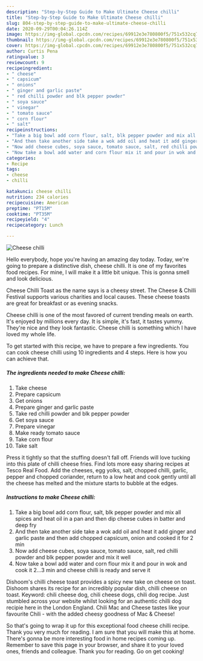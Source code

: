```yaml
---
description: "Step-by-Step Guide to Make Ultimate Cheese chilli"
title: "Step-by-Step Guide to Make Ultimate Cheese chilli"
slug: 804-step-by-step-guide-to-make-ultimate-cheese-chilli
date: 2020-09-29T00:04:26.114Z
image: https://img-global.cpcdn.com/recipes/69912e3e780800f5/751x532cq70/cheese-chilli-recipe-main-photo.jpg
thumbnail: https://img-global.cpcdn.com/recipes/69912e3e780800f5/751x532cq70/cheese-chilli-recipe-main-photo.jpg
cover: https://img-global.cpcdn.com/recipes/69912e3e780800f5/751x532cq70/cheese-chilli-recipe-main-photo.jpg
author: Curtis Pena
ratingvalue: 3
reviewcount: 9
recipeingredient:
- " cheese"
- " capsicum"
- " onions"
- " ginger and garlic paste"
- " red chilli powder and blk pepper powder"
- " soya sauce"
- " vinegar"
- " tomato sauce"
- " corn flour"
- " salt"
recipeinstructions:
- "Take a big bowl add corn flour, salt, blk pepper powder and mix all spices and heat oil in a pan and then dip cheese cubes in batter and deep fry"
- "And then take another side take a wok add oil and heat it add ginger and garlic paste and then add chopped capsicum, onion and cooked it for 2 min"
- "Now add cheese cubes, soya sauce, tomato sauce, salt, red chilli powder and blk pepper powder and mix it well"
- "Now take a bowl add water and corn flour mix it and pour in wok and cook it 2...3 min and cheese chilli is ready and serve it"
categories:
- Recipe
tags:
- cheese
- chilli

katakunci: cheese chilli 
nutrition: 234 calories
recipecuisine: American
preptime: "PT15M"
cooktime: "PT35M"
recipeyield: "4"
recipecategory: Lunch

---
```



![Cheese chilli](https://img-global.cpcdn.com/recipes/69912e3e780800f5/751x532cq70/cheese-chilli-recipe-main-photo.jpg)

Hello everybody, hope you're having an amazing day today. Today, we're going to prepare a distinctive dish, cheese chilli. It is one of my favorites food recipes. For mine, I will make it a little bit unique. This is gonna smell and look delicious.

Cheese Chilli Toast as the name says is a cheesy street. The Cheese &amp; Chilli Festival supports various charities and local causes. These cheese toasts are great for breakfast or as evening snacks.

Cheese chilli is one of the most favored of current trending meals on earth. It's enjoyed by millions every day. It is simple, it's fast, it tastes yummy. They're nice and they look fantastic. Cheese chilli is something which I have loved my whole life.


To get started with this recipe, we have to prepare a few ingredients. You can cook cheese chilli using 10 ingredients and 4 steps. Here is how you can achieve that.

<!--inarticleads1-->

##### The ingredients needed to make Cheese chilli:

1. Take  cheese
1. Prepare  capsicum
1. Get  onions
1. Prepare  ginger and garlic paste
1. Take  red chilli powder and blk pepper powder
1. Get  soya sauce
1. Prepare  vinegar
1. Make ready  tomato sauce
1. Take  corn flour
1. Take  salt


Press it tightly so that the stuffing doesn&#39;t fall off. Friends will love tucking into this plate of chilli cheese fries. Find lots more easy sharing recipes at Tesco Real Food. Add the cheeses, egg yolks, salt, chopped chilli, garlic, pepper and chopped coriander, return to a low heat and cook gently until all the cheese has melted and the mixture starts to bubble at the edges. 

<!--inarticleads2-->

##### Instructions to make Cheese chilli:

1. Take a big bowl add corn flour, salt, blk pepper powder and mix all spices and heat oil in a pan and then dip cheese cubes in batter and deep fry
1. And then take another side take a wok add oil and heat it add ginger and garlic paste and then add chopped capsicum, onion and cooked it for 2 min
1. Now add cheese cubes, soya sauce, tomato sauce, salt, red chilli powder and blk pepper powder and mix it well
1. Now take a bowl add water and corn flour mix it and pour in wok and cook it 2...3 min and cheese chilli is ready and serve it


Dishoom&#39;s chilli cheese toast provides a spicy new take on cheese on toast. Dishoom shares its recipe for an incredibly popular dish, chilli cheese on toast. Keyword: chili cheese dog, chili cheese dogs, chili dog recipe. Just stumbled across your website whilst looking for an authentic chilli dog recipie here in the London England. Chili Mac and Cheese tastes like your favourite Chili - with the added cheesy goodness of Mac &amp; Cheese! 

So that's going to wrap it up for this exceptional food cheese chilli recipe. Thank you very much for reading. I am sure that you will make this at home. There's gonna be more interesting food in home recipes coming up. Remember to save this page in your browser, and share it to your loved ones, friends and colleague. Thank you for reading. Go on get cooking!
